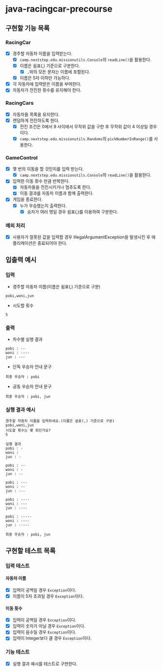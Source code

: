 # java-racingcar-precourse

## 구현할 기능 목록

### RacingCar

- [X] 경주할 자동차 이름을 입력받는다.
  - [X] `camp.nextstep.edu.missionutils.Console`의 `readLine()`을 활용한다.
  - [X] 이름은 쉼표(,) 기준으로 구분한다.
    - [X] `,`외의 모든 문자는 이름에 포함된다.
  - [X] 이름은 5자 이하만 가능하다.
- [X] 각 자동차에 입력받은 이름을 부여한다.
- [X] 자동차가 전진한 횟수를 유지해야 한다.

### RacingCars

- [X] 자동차들 목록을 유지한다.
- [X] 랜덤하게 전진하도록 한다.
  - [X] 전진 조건은 0에서 9 사이에서 무작위 값을 구한 후 무작위 값이 4 이상일 경우이다.
  - [X] `camp.nextstep.edu.missionutils.Randoms`의 `pickNumberInRange()`를 사용한다.

### GameControl

- [X] 몇 번의 이동을 할 것인지를 입력 받는다.
  - [X] `camp.nextstep.edu.missionutils.Console`의 `readLine()`을 활용한다.
- [X] 입력한 이동 횟수 만큼 반복한다.
  - [X] 자동차들을 전진시키거나 멈추도록 한다.
  - [X] 이동 결과를 자동차 이름과 함께 출력한다.
- [X] 게임을 종료한다.
  - [X] 누가 우승했는지 출력한다.
    - [X] 승자가 여러 명일 경우 쉼표(,)를 이용하여 구분한다.

### 예외 처리

- [X] 사용자가 잘못된 값을 입력할 경우 IllegalArgumentException을 발생시킨 후 애플리케이션은 종료되어야 한다.

## 입출력 예시

### 입력

- 경주할 자동차 이름(이름은 쉼표(,) 기준으로 구분)
```text
pobi,woni,jun
```

- 시도할 횟수
```text
5
```

### 출력

- 차수별 실행 결과
```text
pobi : --
woni : ----
jun : ---
```

- 단독 우승자 안내 문구
```text
최종 우승자 : pobi
```

- 공동 우승자 안내 문구
```text
최종 우승자 : pobi, jun
```

### 실행 결과 예시
```text
경주할 자동차 이름을 입력하세요.(이름은 쉼표(,) 기준으로 구분)
pobi,woni,jun
시도할 횟수는 몇 회인가요?
5

실행 결과
pobi : -
woni : 
jun : -

pobi : --
woni : -
jun : --

pobi : ---
woni : --
jun : ---

pobi : ----
woni : ---
jun : ----

pobi : -----
woni : ----
jun : -----

최종 우승자 : pobi, jun
```

## 구현할 테스트 목록

### 입력 테스트

#### 자동차 이름

- [X] 입력이 공백일 경우 `Exception`이다.
- [X] 이름이 5자 초과일 경우 `Exception`이다.

#### 이동 횟수

- [X] 입력이 공백일 경우 `Exception`이다.
- [X] 입력이 숫자가 아닐 경우 `Exception`이다.
- [X] 입력이 음수일 경우 `Exception`이다.
- [X] 입력이 Integer보다 클 경우 `Exception`이다.

### 기능 테스트

- [X] 실행 결과 예시를 테스트로 구현한다.
